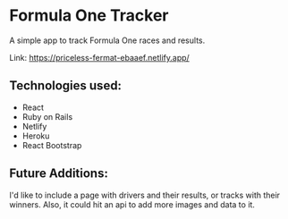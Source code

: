 # Formula One Tracker

A simple app to track Formula One races and results.

Link: https://priceless-fermat-ebaaef.netlify.app/

## Technologies used:

- React
- Ruby on Rails
- Netlify
- Heroku
- React Bootstrap


## Future Additions:

I'd like to include a page with drivers and their results, or tracks with their winners. Also, it could hit an api to add more images and data to it.


